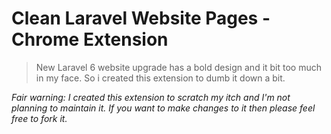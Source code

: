# Clean Laravel Website Pages - Chrome Extension

> New Laravel 6 website upgrade has a bold design and it bit too much in my face. So i created this extension to dumb it down a bit.

_Fair warning: I created this extension to scratch my itch and I'm not planning to maintain it. If you want to make changes to it then please feel free to fork it._
